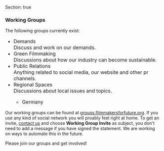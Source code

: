 Section: true

### Working Groups

The following groups currently exist:
<ul class="text-white list" style="font-size:1rem">
	<li class="text-white font-weight-normal">Demands</li>
	<span class="text-white-50 font-weight-light">Discuss and work on our demands.</span>
	<li class="text-white font-weight-normal">Green Filmmaking</li>
	<span class="text-white-50 font-weight-light">Discussions about how our industry can become sustainable.</span>
	<li class="text-white font-weight-normal">Public Relations</li>
	<span class="text-white-50 font-weight-light">Anything related to social media, our website and other pr channels.</span>
	<li class="text-white font-weight-normal">Regional Spaces</li>
	<span class="text-white-50 font-weight-light">Discussions about local issues and topics.</span>
	<ul class="text-white list" style="font-size:1rem">
		<li class="text-white font-weight-normal">Germany</li>
	</ul>
</ul>
				
Our working groups can be found at [groups.filmmakersforfuture.org](groups.filmmakersforfuture.org). If you use any kind of social network you will proably feel right at home. To get an invite, [contact us](https://filmmakersforfuture.org/contact) and choose **Working Group Invite** as subject, you don't need to add a message if you have signed the statement. We are working on ways to automate this in the future.

Please join our groups and get involved!